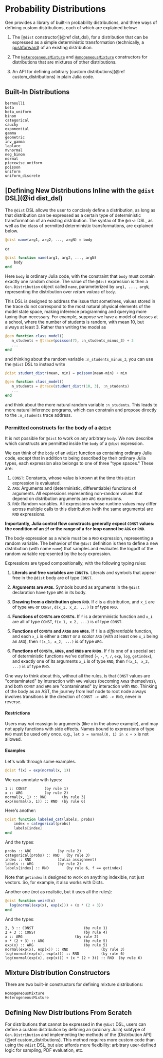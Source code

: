 # Probability Distributions

Gen provides a library of built-in probability distributions, and three ways of
defining custom distributions, each of which are explained below:

1. The [`@dist` constructor](@ref dist_dsl), for a distribution that can be expressed as a
   simple deterministic transformation (technically, a
   [pushforward](https://en.wikipedia.org/wiki/Pushforward_measure)) of an
   existing distribution.

2. The [`HeterogeneousMixture`](@ref) and [`HomogeneousMixture`](@ref) constructors
   for distributions that are mixtures of other distributions.

3. An API for defining arbitrary [custom distributions](@ref
   custom_distributions) in plain Julia code.

## Built-In Distributions

```@docs
bernoulli
beta
beta_uniform
binom
categorical
cauchy
exponential
gamma
geometric
inv_gamma
laplace
mvnormal
neg_binom
normal
piecewise_uniform
poisson
uniform
uniform_discrete
```

## [Defining New Distributions Inline with the `@dist` DSL](@id dist_dsl)

The `@dist` DSL allows the user to concisely define a distribution, as long as
that distribution can be expressed as a certain type of deterministic
transformation of an existing distribution.  The syntax of the `@dist` DSL, as
well as the class of permitted deterministic transformations, are explained
below.

```julia
@dist name(arg1, arg2, ..., argN) = body
```
or
```julia
@dist function name(arg1, arg2, ..., argN)
    body
end
```

Here `body` is ordinary Julia code, with the constraint that `body` must
contain exactly one random choice.  The value of the `@dist` expression is then
a `Gen.Distribution` object called `name`, parameterized by `arg1, ..., argN`,
representing the distribution over _return values_ of `body`.

This DSL is designed to address the issue that sometimes, values stored in the
trace do not correspond to the most natural physical elements of the model
state space, making inference programming and querying more taxing than
necessary. For example, suppose we have a model of classes at a school, where
the number of students is random, with mean 10, but always at least 3. Rather
than writing the model as

```julia
@gen function class_model()
   n_students = @trace(poisson(7), :n_students_minus_3) + 3
   ...
end
```

and thinking about the random variable `:n_students_minus_3`, you can use the
`@dist` DSL to instead write

```julia
@dist student_distr(mean, min) = poisson(mean-min) + min

@gen function class_model()
   n_students = @trace(student_distr(10, 3), :n_students)
   ...
end
```

and think about the more natural random variable `:n_students`.  This leads to
more natural inference programs, which can constrain and propose directly to
the `:n_students` trace address.

### Permitted constructs for the body of a `@dist`

It is not possible for `@dist` to work on any arbitrary `body`.  We
now describe which constructs are permitted inside the `body` of a `@dist`
expression.

We can think of the `body` of an `@dist` function as containing ordinary Julia
code, except that in addition to being described by their ordinary Julia types,
each expression also belongs to one of three "type spaces." These are:

1. `CONST`: Constants, whose value is known at the time this `@dist` expression
   is evaluated.
2. `ARG`: Arguments and (deterministic, differentiable) functions of arguments.
   All expressions representing non-random values that depend on distribution
   arguments are `ARG` expressions.
3. `RND`: Random variables. All expressions whose runtime values may differ
   across multiple calls to this distribution (with the same arguments) are
   `RND` expressions.

**Importantly, Julia control flow constructs generally expect `CONST` values:
the condition of an `if` or the range of a `for` loop cannot be `ARG` or
`RND`.**

The body expression as a whole must be a `RND` expression, representing a
random variable. The behavior of the `@dist` definition is then to define a new
distribution (with name `name`) that samples and evaluates the logpdf of the
random variable represented by the `body` expression.

Expressions are typed compositionally, with the following typing rules:

1. **Literals and free variables are `CONST`s.** Literals and symbols that
   appear free in the `@dist` body are of type `CONST`.

2. **Arguments are `ARG`s.** Symbols bound as arguments in the `@dist`
   declaration have type `ARG` in its body.

3. **Drawing from a distribution gives `RND`.** If `d` is a distribution, and
   `x_i` are of type `ARG` or `CONST`, `d(x_1, x_2, ...)` is of type `RND`.

4. **Functions of `CONST`s are `CONST`s.** If `f` is a deterministic function
   and `x_i` are all of type `CONST`, `f(x_1, x_2, ...)` is of type `CONST`.

5. **Functions of `CONST`s and `ARG`s are `ARG`s.** If `f` is a
   _differentiable_ function, and each `x_i` is either a `CONST` or a _scalar_
   `ARG` (with at least one `x_i` being an `ARG`), then `f(x_1, x_2, ...)` is
   of type `ARG`.

6. **Functions of `CONST`s, `ARG`s, and `RND`s are `RND`s.** If `f` is one of a
   special set of deterministic functions we've defined (`+`, `-`, `*`, `/`,
   `exp`, `log`, `getindex`), and exactly one of its arguments `x_i` is of type
   `RND`, then `f(x_1, x_2, ...)` is of type `RND`.

One way to think about this, without all the rules, is that `CONST` values are
"contaminated" by interaction with `ARG` values (becoming `ARG`s themselves),
and both `CONST` and `ARG` are "contaminated" by interaction with `RND`.
Thinking of the body as an AST, the journey from leaf node to root node always
involves transitions in the direction of `CONST -> ARG -> RND`, never in
reverse.

#### Restrictions
Users may _not_ reassign to arguments (like `x` in the above example), and may
not apply functions with side effects. Names bound to expressions of type `RND`
must be used only once. e.g., `let x = normal(0, 1) in x + x` is not allowed.

#### Examples

Let's walk through some examples.

```julia
@dist f(x) = exp(normal(x, 1))
```

We can annotate with types:
```
1 :: CONST		  (by rule 1)
x :: ARG 		  (by rule 2)
normal(x, 1) :: RND 	  (by rule 3)
exp(normal(x, 1)) :: RND  (by rule 6)
```

Here's another:
```julia
@dist function labeled_cat(labels, probs)
	index = categorical(probs)
	labels[index]
end
```

And the types:
```
probs :: ARG 			(by rule 2)
categorical(probs) :: RND 	(by rule 3)
index :: RND 			(Julia assignment)
labels :: ARG 			(by rule 2)
labels[index] :: RND 		(by rule 6, f == getindex)
```

Note that `getindex` is designed to work on anything indexible, not just
vectors. So, for example, it also works with Dicts.

Another one (not as realistic, but it uses all the rules):

```julia
@dist function weird(x)
  log(normal(exp(x), exp(x))) + (x * (2 + 3))
end
```

And the types:

```
2, 3 :: CONST 						(by rule 1)
2 + 3 :: CONST 						(by rule 4)
x :: ARG 						(by rule 2)
x * (2 + 3) :: ARG 					(by rule 5)
exp(x) :: ARG 						(by rule 5)
normal(exp(x), exp(x)) :: RND 				(by rule 3)
log(normal(exp(x), exp(x))) :: RND 			(by rule 6)
log(normal(exp(x), exp(x))) + (x * (2 + 3)) :: RND 	(by rule 6)
```

## Mixture Distribution Constructors

There are two built-in constructors for defining mixture distributions:
```@docs
HomogeneousMixture
HeterogeneousMixture
```

## Defining New Distributions From Scratch

For distributions that cannot be expressed in the `@dist` DSL, users can define
a custom distribution by defining an (ordinary Julia) subtype of
`Gen.Distribution` and implementing the methods of the [Distribution API](@ref
custom_distributions).  This method requires more custom code than using the
`@dist` DSL, but also affords more flexibility: arbitrary user-defined logic
for sampling, PDF evaluation, etc.
